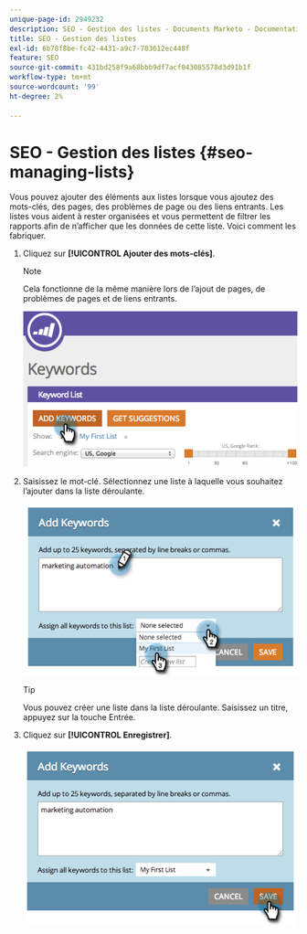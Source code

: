 ```yaml
---
unique-page-id: 2949232
description: SEO - Gestion des listes - Documents Marketo - Documentation du produit
title: SEO - Gestion des listes
exl-id: 6b78f8be-fc42-4431-a9c7-703612ec448f
feature: SEO
source-git-commit: 431bd258f9a68bbb9df7acf043085578d3d91b1f
workflow-type: tm+mt
source-wordcount: '99'
ht-degree: 2%

---
```


# SEO - Gestion des listes {#seo-managing-lists}

Vous pouvez ajouter des éléments aux listes lorsque vous ajoutez des mots-clés, des pages, des problèmes de page ou des liens entrants. Les listes vous aident à rester organisées et vous permettent de filtrer les rapports afin de n’afficher que les données de cette liste. Voici comment les fabriquer.

1. Cliquez sur **[!UICONTROL Ajouter des mots-clés]**.

   >[!NOTE]
   >
   >Cela fonctionne de la même manière lors de l’ajout de pages, de problèmes de pages et de liens entrants.

   ![](assets/image2014-9-18-13-3a24-3a35.png)

1. Saisissez le mot-clé. Sélectionnez une liste à laquelle vous souhaitez l’ajouter dans la liste déroulante.

   ![](assets/image2014-9-18-13-3a24-3a50.png)

   >[!TIP]
   >
   >Vous pouvez créer une liste dans la liste déroulante. Saisissez un titre, appuyez sur la touche Entrée.

1. Cliquez sur **[!UICONTROL Enregistrer]**.

   ![](assets/image2014-9-18-13-3a25-3a36.png)
